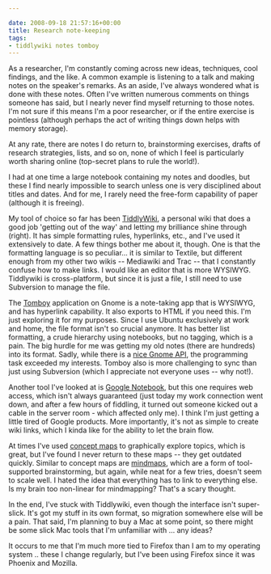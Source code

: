 ```yaml
---

date: 2008-09-18 21:57:16+00:00
title: Research note-keeping
tags:
- tiddlywiki notes tomboy
---
```


As a researcher, I'm constantly coming across new ideas, techniques, cool findings, and the like. A common example is listening to a talk and making notes on the speaker's remarks. As an aside, I've always wondered what is done with these notes. Often I've written numerous comments on things someone has said, but I nearly never find myself returning to those notes. I'm not sure if this means I'm a poor researcher, or if the entire exercise is pointless (although perhaps the act of writing things down helps with memory storage).

At any rate, there are notes I do return to, brainstorming exercises, drafts of research strategies, lists, and so on, none of which I feel is particularly worth sharing online (top-secret plans to rule the world!).

I had at one time a large notebook containing my notes and doodles, but these I find nearly impossible to search unless one is very disciplined about titles and dates. And for me, I rarely need the free-form capability of paper (although it is freeing).

My tool of choice so far has been [TiddlyWiki](http://www.tiddlywiki.com), a personal wiki that does a good job 'getting out of the way' and letting my brilliance shine through (right). It has simple formatting rules, hyperlinks, etc., and I've used it extensively to date. A few things bother me about it, though. One is that the formatting language is so peculiar... it is similar to Textile, but different enough from my other two wikis -- Mediawiki and Trac -- that I constantly confuse how to make links. I would like an editor that is more WYSIWYG. Tiddlywiki is cross-platform, but since it is just a file, I still need to use Subversion to manage the file.

The [Tomboy](http://www.google.ca/url?sa=t&source=web&ct=res&cd=1&url=http%3A%2F%2Fwww.gnome.org%2Fprojects%2Ftomboy%2F&ei=U8zSSIGSMaLChAL9gdXyCA&usg=AFQjCNHW1UpdfYJtSUn5oFqq3R6JJ0SB6w&sig2=w7oDcXS0dKHYlCCzki7V1A) application on Gnome is a note-taking app that is WYSIWYG, and has hyperlink capability. It also exports to HTML if you need this. I'm just exploring it for my purposes. Since I use Ubuntu exclusively at work and home, the file format isn't so crucial anymore. It has better list formatting, a crude hierarchy using notebooks, but no tagging, which is a pain. The big hurdle for me was getting my old notes (there are hundreds) into its format. Sadly, while there is a [nice Gnome API](http://arstechnica.com/journals/linux.ars/2007/09/26/using-the-tomboy-d-bus-interface), the programming task exceeded my interests. Tomboy also is more challenging to sync than just using Subversion (which I appreciate not everyone uses -- why not!).

Another tool I've looked at is [Google Notebook](http://google.com/notebook/), but this one requires web access, which isn't always guaranteed (just today my work connection went down, and after a few hours of fiddling, it turned out someone kicked out a cable in the server room - which affected only me). I think I'm just getting a little tired of Google products. More importantly, it's not as simple to create wiki links, which I kinda like for the ability to let the brain flow.

At times I've used [concept maps](http://cmap.ihmc.us/) to graphically explore topics, which is great, but I've found I never return to these maps -- they get outdated quickly. Similar to concept maps are [mindmaps](http://freemind.sourceforge.net/wiki/index.php/Main_Page), which are a form of tool-supported brainstorming, but again, while neat for a few tries, doesn't seem to scale well. I hated the idea that everything has to link to everything else. Is my brain too non-linear for mindmapping? That's a scary thought.

In the end, I've stuck with Tiddlywiki, even though the interface isn't super-slick. It's got my stuff in its own format, so migration somewhere else will be a pain. That said, I'm planning to buy a Mac at some point, so there might be some slick Mac tools that I'm unfamiliar with ... any ideas?

It occurs to me that I'm much more tied to Firefox than I am to my operating system .. these I change regularly, but I've been using Firefox since it was Phoenix and Mozilla.
